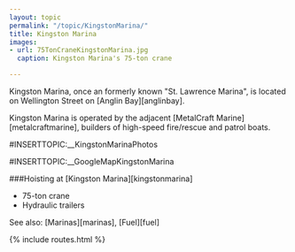 ```yaml
---
layout: topic
permalink: "/topic/KingstonMarina/"
title: Kingston Marina
images:
- url: 75TonCraneKingstonMarina.jpg
  caption: Kingston Marina's 75-ton crane

---
```


Kingston Marina, once an formerly known "St. Lawrence Marina", is located on Wellington Street on [Anglin Bay][anglinbay].

Kingston Marina is operated by the adjacent [MetalCraft Marine][metalcraftmarine], builders of high-speed fire/rescue and patrol boats.

<a name="photos"></a>#INSERTTOPIC:__KingstonMarinaPhotos

<a name="map"></a>
#INSERTTOPIC:__GoogleMapKingstonMarina

<a name="crane"></a>
###Hoisting at [Kingston Marina][kingstonmarina]


<ul>
<li> 75-ton crane
<li> Hydraulic trailers
</ul>

<a name="seealso"></a>

See also: [Marinas][marinas], [Fuel][fuel]

{% include routes.html %}

